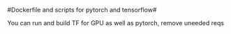 #Dockerfile and scripts for pytorch and tensorflow#

You can run and build TF for GPU as well as pytorch, remove uneeded reqs
